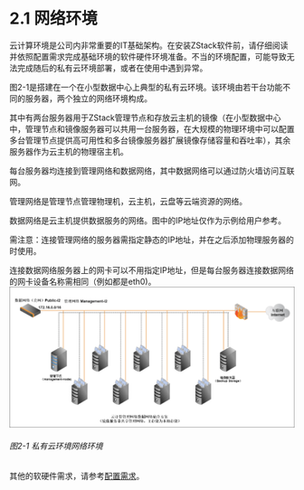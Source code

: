 # 2.1 网络环境

云计算环境是公司内非常重要的IT基础架构。在安装ZStack软件前，请仔细阅读并依照配置需求完成基础环境的软件硬件环境准备。不当的环境配置，可能导致无法完成随后的私有云环境部署，或者在使用中遇到异常。

图2-1是搭建在一个在小型数据中心上典型的私有云环境。该环境由若干台功能不同的服务器，两个独立的网络环境构成。

其中有两台服务器用于ZStack管理节点和存放云主机的镜像（在小型数据中心中，管理节点和镜像服务器可以共用一台服务器，在大规模的物理环境中可以配置多台管理节点提供高可用性和多台镜像服务器扩展镜像存储容量和吞吐率），其余服务器作为云主机的物理宿主机。

每台服务器均连接到管理网络和数据网络，其中数据网络可以通过防火墙访问互联网。

管理网络是管理节点管理物理机，云主机，云盘等云端资源的网络。

数据网络是云主机提供数据服务的网络。图中的IP地址仅作为示例给用户参考。

需注意：连接管理网络的服务器需指定静态的IP地址，并在之后添加物理服务器的时使用。

连接数据网络服务器上的网卡可以不用指定IP地址，但是每台服务器连接数据网络的网卡设备名称需相同（例如都是eth0\)。  
![png](../images/2-1.png "图2-1 私有云环境网络环境")

###### 图2-1 私有云环境网络环境

其他的软硬件需求，请参考[配置需求](/Requirement/README.md)。

